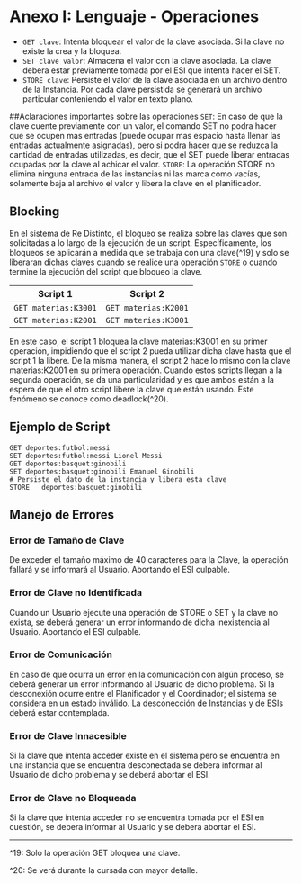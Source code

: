 # Anexo I: Lenguaje - Operaciones

* `GET clave`: Intenta bloquear el valor de la clave asociada. Si la clave no existe la crea y la bloquea.
* `SET clave valor`: Almacena el valor con la clave asociada. La clave debera estar previamente tomada por el ESI que intenta hacer el SET. 
* `STORE clave`: Persiste el valor de la clave asociada en un archivo dentro de la Instancia. Por cada clave persistida se generará un archivo particular conteniendo el valor en texto plano.

##Aclaraciones importantes sobre las operaciones
`SET`: En caso de que la clave cuente previamente con un valor, el comando SET no podra hacer que se ocupen mas entradas (puede ocupar mas espacio hasta llenar las entradas actualmente asignadas), pero si podra hacer que se reduzca la cantidad de entradas utilizadas, es decir, que el SET puede liberar entradas ocupadas por la clave al achicar el valor.
`STORE`: La operación STORE no elimina ninguna entrada de las instancias ni las marca como vacías, solamente baja al archivo el valor y libera la clave en el planificador.

## Blocking

En el sistema de Re Distinto, el bloqueo se realiza sobre las claves que son solicitadas a lo largo de la ejecución de un script. Específicamente, los bloqueos se aplicarán a medida que se trabaja con una clave(^19) y solo se liberaran dichas claves cuando se realice una operación `STORE` o cuando termine la ejecución del script que bloqueo la clave.

| Script 1             | Script 2             |
|----------------------|----------------------|
| `GET materias:K3001` | `GET materias:K2001` |
| `GET materias:K2001` | `GET materias:K3001` |

En este caso, el script 1 bloquea la clave materias:K3001 en su primer operación, impidiendo que el script 2 pueda utilizar dicha clave hasta que el script 1 la libere. De la misma manera, el script 2 hace lo mismo con la clave materias:K2001 en su primera operación. Cuando estos scripts llegan a la segunda operación, se da una particularidad y es que ambos están a la espera de que el otro script libere la clave que están usando. Este fenómeno se conoce como deadlock(^20).

## Ejemplo de Script

```
GET deportes:futbol:messi
SET deportes:futbol:messi Lionel Messi
GET deportes:basquet:ginobili
SET deportes:basquet:ginobili Emanuel Ginobili
# Persiste el dato de la instancia y libera esta clave
STORE	deportes:basquet:ginobili
```

## Manejo de Errores

### Error de Tamaño de Clave

De exceder el tamaño máximo de 40 caracteres para la Clave, la operación fallará y se informará al Usuario. Abortando el ESI culpable.

### Error de Clave no Identificada

Cuando un Usuario ejecute una operación de STORE o SET y la clave no exista, se deberá generar un error informando de dicha inexistencia al Usuario. Abortando el ESI culpable.

### Error de Comunicación
En caso de que ocurra un error en la comunicación con algún proceso, se deberá generar un error informando al Usuario de dicho problema. Si la desconexión ocurre entre el Planificador y el Coordinador; el sistema se considera en un estado inválido. La desconección de Instancias y de ESIs deberá estar contemplada.

### Error de Clave Innacesible

Si la clave que intenta acceder existe en el sistema pero se encuentra en una instancia que se encuentra desconectada se debera informar al Usuario de dicho problema y se deberá abortar el ESI.

### Error de Clave no Bloqueada

Si la clave que intenta acceder no se encuentra tomada por el ESI en cuestión, se debera informar al Usuario y se debera abortar el ESI.

---
^19: Solo la operación GET bloquea una clave.

^20: Se verá durante la cursada con mayor detalle.
